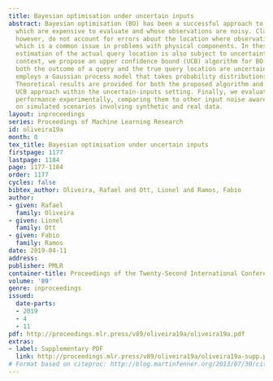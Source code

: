 ```yaml
---
title: Bayesian optimisation under uncertain inputs
abstract: Bayesian optimisation (BO) has been a successful approach to optimise functions
  which are expensive to evaluate and whose observations are noisy. Classical BO algorithms,
  however, do not account for errors about the location where observations are taken,
  which is a common issue in problems with physical components. In these cases, the
  estimation of the actual query location is also subject to uncertainty. In this
  context, we propose an upper confidence bound (UCB) algorithm for BO problems where
  both the outcome of a query and the true query location are uncertain. The algorithm
  employs a Gaussian process model that takes probability distributions as inputs.
  Theoretical results are provided for both the proposed algorithm and a conventional
  UCB approach within the uncertain-inputs setting. Finally, we evaluate each method’s
  performance experimentally, comparing them to other input noise aware BO approaches
  on simulated scenarios involving synthetic and real data.
layout: inproceedings
series: Proceedings of Machine Learning Research
id: oliveira19a
month: 0
tex_title: Bayesian optimisation under uncertain inputs
firstpage: 1177
lastpage: 1184
page: 1177-1184
order: 1177
cycles: false
bibtex_author: Oliveira, Rafael and Ott, Lionel and Ramos, Fabio
author:
- given: Rafael
  family: Oliveira
- given: Lionel
  family: Ott
- given: Fabio
  family: Ramos
date: 2019-04-11
address: 
publisher: PMLR
container-title: Proceedings of the Twenty-Second International Conference on Artificial Intelligence and Statistics
volume: '89'
genre: inproceedings
issued:
  date-parts:
  - 2019
  - 4
  - 11
pdf: http://proceedings.mlr.press/v89/oliveira19a/oliveira19a.pdf
extras:
- label: Supplementary PDF
  link: http://proceedings.mlr.press/v89/oliveira19a/oliveira19a-supp.pdf
# Format based on citeproc: http://blog.martinfenner.org/2013/07/30/citeproc-yaml-for-bibliographies/
---
```

